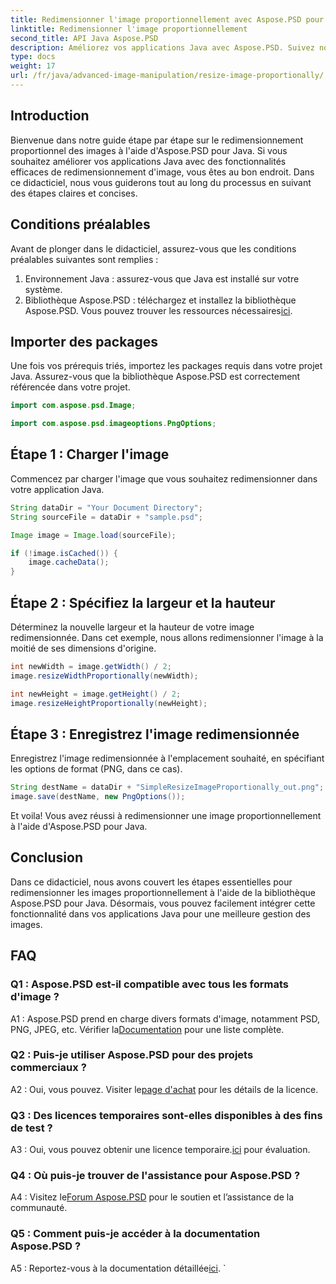```yaml
---
title: Redimensionner l'image proportionnellement avec Aspose.PSD pour Java
linktitle: Redimensionner l'image proportionnellement
second_title: API Java Aspose.PSD
description: Améliorez vos applications Java avec Aspose.PSD. Suivez notre guide pour redimensionner les images proportionnellement sans effort. Boostez vos capacités de gestion d’images dès aujourd’hui.
type: docs
weight: 17
url: /fr/java/advanced-image-manipulation/resize-image-proportionally/
---
```

## Introduction

Bienvenue dans notre guide étape par étape sur le redimensionnement proportionnel des images à l'aide d'Aspose.PSD pour Java. Si vous souhaitez améliorer vos applications Java avec des fonctionnalités efficaces de redimensionnement d'image, vous êtes au bon endroit. Dans ce didacticiel, nous vous guiderons tout au long du processus en suivant des étapes claires et concises.

## Conditions préalables

Avant de plonger dans le didacticiel, assurez-vous que les conditions préalables suivantes sont remplies :

1. Environnement Java : assurez-vous que Java est installé sur votre système.
2.  Bibliothèque Aspose.PSD : téléchargez et installez la bibliothèque Aspose.PSD. Vous pouvez trouver les ressources nécessaires[ici](https://releases.aspose.com/psd/java/).

## Importer des packages

Une fois vos prérequis triés, importez les packages requis dans votre projet Java. Assurez-vous que la bibliothèque Aspose.PSD est correctement référencée dans votre projet.

```java
import com.aspose.psd.Image;

import com.aspose.psd.imageoptions.PngOptions;
```

## Étape 1 : Charger l'image

Commencez par charger l'image que vous souhaitez redimensionner dans votre application Java.

```java
String dataDir = "Your Document Directory";
String sourceFile = dataDir + "sample.psd";

Image image = Image.load(sourceFile);

if (!image.isCached()) {
    image.cacheData();
}
```

## Étape 2 : Spécifiez la largeur et la hauteur

Déterminez la nouvelle largeur et la hauteur de votre image redimensionnée. Dans cet exemple, nous allons redimensionner l'image à la moitié de ses dimensions d'origine.

```java
int newWidth = image.getWidth() / 2;
image.resizeWidthProportionally(newWidth);

int newHeight = image.getHeight() / 2;
image.resizeHeightProportionally(newHeight);
```

## Étape 3 : Enregistrez l'image redimensionnée

Enregistrez l'image redimensionnée à l'emplacement souhaité, en spécifiant les options de format (PNG, dans ce cas).

```java
String destName = dataDir + "SimpleResizeImageProportionally_out.png";
image.save(destName, new PngOptions());
```

Et voila! Vous avez réussi à redimensionner une image proportionnellement à l'aide d'Aspose.PSD pour Java.

## Conclusion

Dans ce didacticiel, nous avons couvert les étapes essentielles pour redimensionner les images proportionnellement à l'aide de la bibliothèque Aspose.PSD pour Java. Désormais, vous pouvez facilement intégrer cette fonctionnalité dans vos applications Java pour une meilleure gestion des images.

## FAQ

### Q1 : Aspose.PSD est-il compatible avec tous les formats d'image ?

 A1 : Aspose.PSD prend en charge divers formats d'image, notamment PSD, PNG, JPEG, etc. Vérifier la[Documentation](https://reference.aspose.com/psd/java/) pour une liste complète.

### Q2 : Puis-je utiliser Aspose.PSD pour des projets commerciaux ?

 A2 : Oui, vous pouvez. Visiter le[page d'achat](https://purchase.aspose.com/buy) pour les détails de la licence.

### Q3 : Des licences temporaires sont-elles disponibles à des fins de test ?

 A3 : Oui, vous pouvez obtenir une licence temporaire.[ici](https://purchase.aspose.com/temporary-license/) pour évaluation.

### Q4 : Où puis-je trouver de l'assistance pour Aspose.PSD ?

 A4 : Visitez le[Forum Aspose.PSD](https://forum.aspose.com/c/psd/34) pour le soutien et l’assistance de la communauté.

### Q5 : Comment puis-je accéder à la documentation Aspose.PSD ?

 A5 : Reportez-vous à la documentation détaillée[ici](https://reference.aspose.com/psd/java/).
`